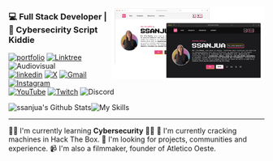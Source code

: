 


<a href="https://ssanjua.vercel.app"><img align="right" src="portfoliov1.png" alt="Portfolio Web" width="60%"/></a>
### 💻 Full Stack Developer | 🌟 Cybersecirity Script Kiddie

[![portfolio](https://img.shields.io/badge/portfolio-000?style=for-the-badge&logo=ko-fi&logoColor=white)](https://ssanjua.vercel.app) [![Linktree](https://img.shields.io/badge/linktree-39E09B?style=for-the-badge&logo=linktree&logoColor=white)](https://ss-link.vercel.app/) ![Audiovisual](https://img.shields.io/badge/Filmmaking%20-DE00A5.svg?style=for-the-badge&logo=Adobe%20Premiere%20Pro&logoColor=white) </br>
[![linkedin](https://img.shields.io/badge/-0A66C2?style=for-the-badge&logo=linkedin&logoColor=white)](https://www.linkedin.com/in/paupallares/) [![X](https://img.shields.io/badge/-%23000000.svg?style=for-the-badge&logo=X&logoColor=white)](https://twitter.com/pupipallares) [![Gmail](https://img.shields.io/badge/-D14836?style=for-the-badge&logo=gmail&logoColor=white)](ppaupallares@gmail.com) [![Instagram](https://img.shields.io/badge/-%23E4405F.svg?style=for-the-badge&logo=Instagram&logoColor=white)](www.instagram.com/ppupipallares) </br>
[![YouTube](https://img.shields.io/badge/-%23FF0000.svg?style=for-the-badge&logo=YouTube&logoColor=white)](https://www.youtube.com/@ssanjua) [![Twitch](https://img.shields.io/badge/-%239146FF.svg?style=for-the-badge&logo=Twitch&logoColor=white)](https://www.twitch.tv/ssanjuaa) ![Discord](https://img.shields.io/badge/-%235865F2.svg?style=for-the-badge&logo=discord&logoColor=white)


<img align="left" alt="ssanjua's Github Stats" src="https://github-readme-stats.vercel.app/api/top-langs/?username=ssanjua&layout=compact&hide=jupyter%20notebook&theme=dark&hide_border=true" />


![My Skills](https://skillicons.dev/icons?i=js,typescript,react,nodejs,mongodb)

---

👩‍💻 I'm currently learning **Cybersecurity** 🦾🤖
🧠 I'm currently cracking machines in Hack The Box.
🤔 I'm looking for projects, communities and experience.
📹 I'm also a filmmaker, founder of Atletico Oeste.



